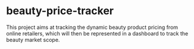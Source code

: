 # beauty-price-tracker
This project aims at tracking the dynamic beauty product pricing from online retailers, which will then be represented in a dashboard to track the beauty market scope.
